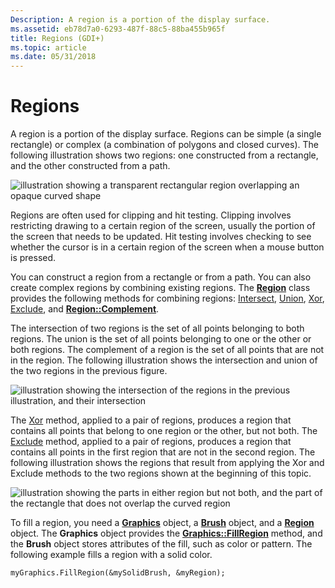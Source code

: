 ```yaml
---
Description: A region is a portion of the display surface.
ms.assetid: eb78d7a0-6293-487f-88c5-88ba455b965f
title: Regions (GDI+)
ms.topic: article
ms.date: 05/31/2018
---
```


# Regions

A region is a portion of the display surface. Regions can be simple (a single rectangle) or complex (a combination of polygons and closed curves). The following illustration shows two regions: one constructed from a rectangle, and the other constructed from a path.

![illustration showing a transparent rectangular region overlapping an opaque curved shape](images/aboutgdip02-art27.png)

Regions are often used for clipping and hit testing. Clipping involves restricting drawing to a certain region of the screen, usually the portion of the screen that needs to be updated. Hit testing involves checking to see whether the cursor is in a certain region of the screen when a mouse button is pressed.

You can construct a region from a rectangle or from a path. You can also create complex regions by combining existing regions. The [**Region**](/windows/win32/api/gdiplusheaders/nl-gdiplusheaders-region) class provides the following methods for combining regions: [Intersect](/windows/win32/api/gdiplusheaders/nf-gdiplusheaders-region-intersect(inconstregion)), [Union](/windows/win32/api/gdiplusheaders/nf-gdiplusheaders-region-union(inconstregion)), [Xor](/windows/win32/api/gdiplusheaders/nf-gdiplusheaders-region-xor(inconstrect_)), [Exclude](/windows/win32/api/gdiplusheaders/nf-gdiplusheaders-region-exclude(inconstregion)), and [**Region::Complement**](https://msdn.microsoft.com/library/ms534829(v=VS.85).aspx).

The intersection of two regions is the set of all points belonging to both regions. The union is the set of all points belonging to one or the other or both regions. The complement of a region is the set of all points that are not in the region. The following illustration shows the intersection and union of the two regions in the previous figure.

![illustration showing the intersection of the regions in the previous illustration, and their intersection](images/aboutgdip02-art28.png)

The [Xor](/windows/win32/api/gdiplusheaders/nf-gdiplusheaders-region-xor(inconstrect_)) method, applied to a pair of regions, produces a region that contains all points that belong to one region or the other, but not both. The [Exclude](/windows/win32/api/gdiplusheaders/nf-gdiplusheaders-region-exclude(inconstregion)) method, applied to a pair of regions, produces a region that contains all points in the first region that are not in the second region. The following illustration shows the regions that result from applying the Xor and Exclude methods to the two regions shown at the beginning of this topic.

![illustration showing the parts in either region but not both, and the part of the rectangle that does not overlap the curved region](images/aboutgdip02-art29.png)

To fill a region, you need a [**Graphics**](/windows/win32/api/gdiplusgraphics/nl-gdiplusgraphics-graphics) object, a [**Brush**](/windows/win32/api/gdiplusbrush/nl-gdiplusbrush-brush) object, and a [**Region**](/windows/win32/api/gdiplusheaders/nl-gdiplusheaders-region) object. The **Graphics** object provides the [**Graphics::FillRegion**](/windows/win32/api/Gdiplusgraphics/nf-gdiplusgraphics-graphics-fillregion) method, and the **Brush** object stores attributes of the fill, such as color or pattern. The following example fills a region with a solid color.


```
myGraphics.FillRegion(&mySolidBrush, &myRegion);
```



 

 



